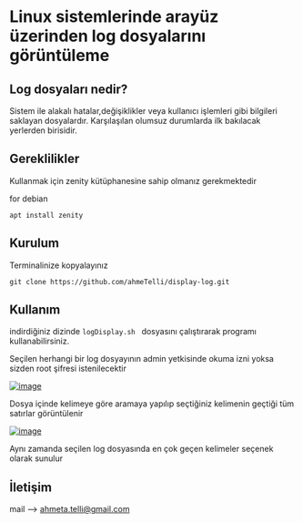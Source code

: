 # Linux sistemlerinde arayüz üzerinden log dosyalarını görüntüleme

## Log dosyaları nedir?
Sistem ile alakalı hatalar,değişiklikler veya kullanıcı işlemleri gibi bilgileri saklayan dosyalardır. Karşılaşılan olumsuz 
durumlarda ilk bakılacak yerlerden birisidir. 


## Gereklilikler
Kullanmak için zenity kütüphanesine sahip olmanız gerekmektedir

for debian <br>
```
apt install zenity 
```

## Kurulum
Terminalinize kopyalayınız
```
git clone https://github.com/ahmeTelli/display-log.git
```

## Kullanım
indirdiğiniz dizinde `logDisplay.sh ` dosyasını çalıştırarak programı kullanabilirsiniz.

Seçilen herhangi bir log dosyayının admin yetkisinde okuma izni yoksa sizden root şifresi istenilecektir <br>

[![image](https://www.linkpicture.com/q/sifre.png)](https://www.linkpicture.com/view.php?img=LPic61e042e5376ee92885307)

Dosya içinde kelimeye göre aramaya yapılıp seçtiğiniz kelimenin geçtiği tüm satırlar görüntülenir


[![image](https://www.linkpicture.com/q/first_14.png)](https://www.linkpicture.com/view.php?img=LPic61e03bfa408bc983218585)

Aynı zamanda seçilen log dosyasında en çok geçen kelimeler seçenek olarak sunulur <br>


## İletişim
mail --> ahmeta.telli@gmail.com

